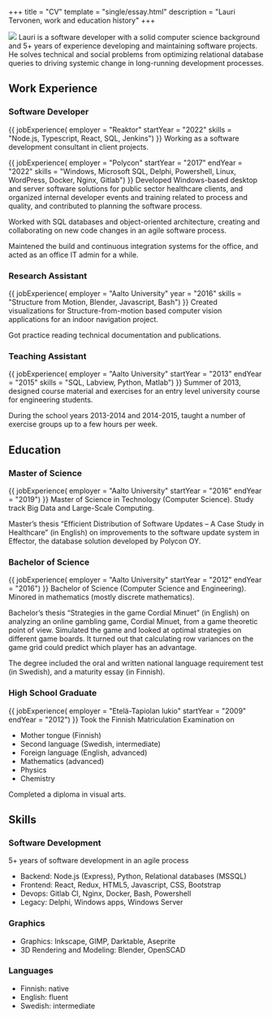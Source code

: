 +++
title = "CV"
template = "single/essay.html"
description = "Lauri Tervonen, work and education history"
+++

<img src="/images/profile/2022-id.jpg" class="cv-portrait" alttext="Lauri Tervonen">
Lauri is a software developer with a solid computer science background and 5+ years of experience developing and maintaining software projects. He solves technical and social problems from optimizing relational database queries to driving systemic change in long-running development processes.

## Work Experience

### Software Developer

{{
    jobExperience(
        employer = "Reaktor"
        startYear = "2022"
        skills = "Node.js, Typescript, React, SQL, Jenkins")
}}
Working as a software development consultant in client projects.

{{
    jobExperience(
        employer = "Polycon"
        startYear = "2017"
        endYear = "2022"
        skills = "Windows, Microsoft SQL, Delphi, Powershell, Linux, WordPress, Docker, Nginx, Gitlab")
}}
Developed Windows-based desktop and server software solutions for public sector healthcare clients, and organized internal developer events and training related to process and quality, and contributed to planning the software process.

Worked with SQL databases and object-oriented architecture, creating and collaborating on new code changes in an agile software process.

Maintened the build and continuous integration systems for the office, and acted as an office IT admin for a while.

### Research Assistant

{{
    jobExperience(
        employer = "Aalto University"
        year = "2016"
        skills = "Structure from Motion, Blender, Javascript, Bash")
}}
Created visualizations for Structure-from-motion based computer vision applications for an indoor navigation project.

Got practice reading technical documentation and publications.

### Teaching Assistant

{{
    jobExperience(
        employer = "Aalto University"
        startYear = "2013"
        endYear = "2015"
        skills = "SQL, Labview, Python, Matlab")
}}
Summer of 2013, designed course material and exercises for an entry level university course for engineering students.

During the school years 2013-2014 and 2014-2015, taught a number of exercise groups up to a few hours per week.

## Education

### Master of Science

{{
    jobExperience(
        employer = "Aalto University"
        startYear = "2016"
        endYear = "2019")
}}
Master of Science in Technology (Computer Science).
Study track Big Data and Large-Scale Computing.

Master’s thesis “Efficient Distribution of Software Updates – A Case Study in Healthcare” (in English) on improvements to the software update system in Effector, the database solution developed by Polycon OY.

### Bachelor of Science

{{
    jobExperience(
        employer = "Aalto University"
        startYear = "2012"
        endYear = "2016")
}}
Bachelor of Science (Computer Science and Engineering).
Minored in mathematics (mostly discrete mathematics).

Bachelor’s thesis “Strategies in the game Cordial Minuet” (in English) on analyzing an online gambling game, Cordial Minuet, from a game theoretic point of view. Simulated the game and looked at optimal strategies on different game boards. It turned out that calculating row variances on the game grid could predict which player has an advantage.

The degree included the oral and written national language requirement test (in Swedish), and a maturity essay (in Finnish).

### High School Graduate

{{
    jobExperience(
        employer = "Etelä-Tapiolan lukio"
        startYear = "2009"
        endYear = "2012")
}}
Took the Finnish Matriculation Examination on

- Mother tongue (Finnish)
- Second language (Swedish, intermediate)
- Foreign language (English, advanced)
- Mathematics (advanced)
- Physics
- Chemistry

Completed a diploma in visual arts.

## Skills

### Software Development

5+ years of software development in an agile process

- Backend: Node.js (Express), Python, Relational databases (MSSQL)
- Frontend: React, Redux, HTML5, Javascript, CSS, Bootstrap
- Devops: Gitlab CI, Nginx, Docker, Bash, Powershell
- Legacy: Delphi, Windows apps, Windows Server

### Graphics

- Graphics: Inkscape, GIMP, Darktable, Aseprite
- 3D Rendering and Modeling: Blender, OpenSCAD

### Languages

- Finnish: native
- English: fluent
- Swedish: intermediate
